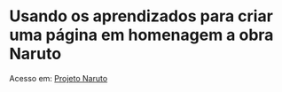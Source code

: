 # Usando os aprendizados para criar uma página em homenagem a obra Naruto

Acesso em: <a href='https://joeyhetfield.github.io/naruto.github.io/naruto/' target='_blank'>Projeto Naruto</a>
